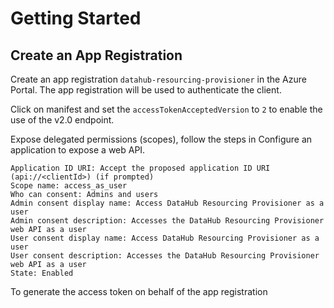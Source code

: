 # Getting Started

## Create an App Registration

Create an app registration `datahub-resourcing-provisioner` in the Azure Portal.  The app registration will be used to authenticate the client.

Click on manifest and set the `accessTokenAcceptedVersion` to `2` to enable the use of the v2.0 endpoint.

Expose delegated permissions (scopes), follow the steps in Configure an application to expose a web API.

```
Application ID URI: Accept the proposed application ID URI (api://<clientId>) (if prompted)
Scope name: access_as_user
Who can consent: Admins and users
Admin consent display name: Access DataHub Resourcing Provisioner as a user
Admin consent description: Accesses the DataHub Resourcing Provisioner web API as a user
User consent display name: Access DataHub Resourcing Provisioner as a user
User consent description: Accesses the DataHub Resourcing Provisioner web API as a user
State: Enabled
```


To generate the access token on behalf of the app registration